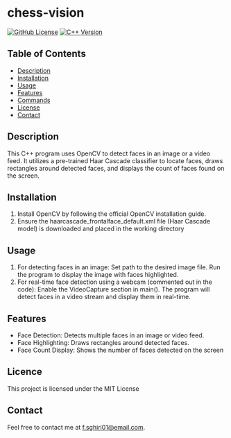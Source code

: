 # chess-vision

[![GitHub License](https://img.shields.io/badge/license-MIT-blue.svg)](LICENSE)
[![C++ Version](https://img.shields.io/badge/C%2B%2B-11%2B-blue.svg)](https://isocpp.org/)

## Table of Contents
- [Description](#description)
- [Installation](#installation)
- [Usage](#usage)
- [Features](#features)
- [Commands](#commands)
- [License](#license)
- [Contact](#contact)

## Description
This C++ program uses OpenCV to detect faces in an image or a video feed. It utilizes a pre-trained Haar Cascade classifier to locate faces, draws rectangles around detected faces, and displays the count of faces found on the screen.

## Installation
1. Install OpenCV by following the official OpenCV installation guide.
2. Ensure the haarcascade_frontalface_default.xml file (Haar Cascade model) is downloaded and placed in the working directory

## Usage
1. For detecting faces in an image:
  Set path to the desired image file.
  Run the program to display the image with faces highlighted.
2. For real-time face detection using a webcam (commented out in the code):
  Enable the VideoCapture section in main().
  The program will detect faces in a video stream and display them in real-time.

## Features
- Face Detection: Detects multiple faces in an image or video feed.
- Face Highlighting: Draws rectangles around detected faces.
- Face Count Display: Shows the number of faces detected on the screen

## Licence
This project is licensed under the MIT License

## Contact
Feel free to contact me at f.sghiri01@email.com.
